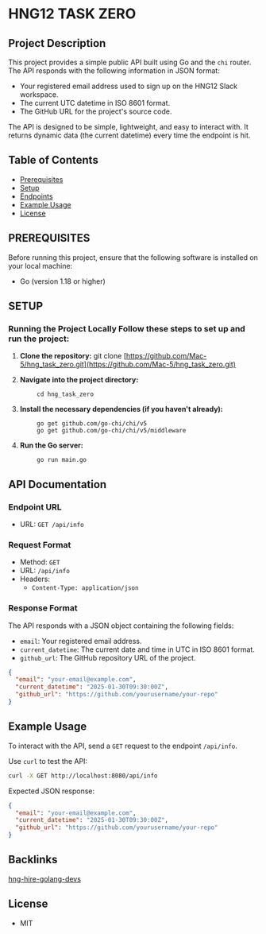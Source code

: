 # HNG12 TASK ZERO
## Project Description 
This project provides a simple public API built using Go and the `chi` router. The API responds with the following information in JSON format: 
- Your registered email address used to sign up on the HNG12 Slack workspace. 
- The current UTC datetime in ISO 8601 format. 
- The GitHub URL for the project's source code. 

The API is designed to be simple, lightweight, and easy to interact with. It returns dynamic data (the current datetime) every time the endpoint is hit.

## Table of Contents
- [Prerequisites](#PREREQUISITES)
- [Setup](#SETUP)
-  [Endpoints](#APi%Documentation)
- [Example Usage](#Example%Usage)
- [License](#license)
 
 ## PREREQUISITES
 
 Before running this project, ensure that the following software is installed on your local machine:
  - Go (version 1.18 or higher)
 
## SETUP

### Running the Project Locally Follow these steps to set up and run the project:

1. **Clone the repository:** 
 git clone [https://github.com/Mac-5/hng_task_zero.git](https://github.com/Mac-5/hng_task_zero.git)
 
 2. **Navigate into the project directory:**
```
		cd hng_task_zero  
```
3. **Install the necessary dependencies (if you haven't already):**

```
		go get github.com/go-chi/chi/v5
		go get github.com/go-chi/chi/v5/middleware
```

4. **Run the Go server:**
```
		go run main.go
```
## API Documentation

### Endpoint URL

-   URL: `GET /api/info`

### Request Format

-   Method: `GET`
-   URL: `/api/info`
-   Headers:
    -   `Content-Type: application/json`

### Response Format

The API responds with a JSON object containing the following fields:

-   `email`: Your registered email address.
-   `current_datetime`: The current date and time in UTC in ISO 8601 format.
-   `github_url`: The GitHub repository URL of the project.
```json
{
  "email": "your-email@example.com",
  "current_datetime": "2025-01-30T09:30:00Z",
  "github_url": "https://github.com/yourusername/your-repo"
}
```
## Example Usage

To interact with the API, send a `GET` request to the endpoint `/api/info`.

Use `curl` to test the API:
```sh
curl -X GET http://localhost:8080/api/info
```

Expected JSON response:
```json
{
  "email": "your-email@example.com",
  "current_datetime": "2025-01-30T09:30:00Z",
  "github_url": "https://github.com/yourusername/your-repo"
}

```

## Backlinks

[hng-hire-golang-devs](https://hng.tech/hire/golang-developers)

## License

-   MIT
